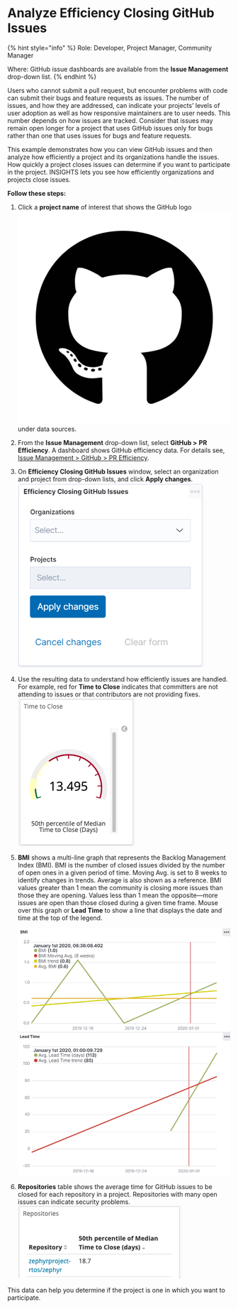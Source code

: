 # Analyze Efficiency Closing GitHub Issues

{% hint style="info" %}
Role: Developer, Project Manager, Community Manager

Where: GitHub issue dashboards are available from the **Issue Management** drop-down list.
{% endhint %}

Users who cannot submit a pull request, but encounter problems with code can submit their bugs and feature requests as issues. The number of issues, and how they are addressed, can indicate your projects’ levels of user adoption as well as how responsive maintainers are to user needs. This number depends on how issues are tracked. Consider that issues may remain open longer for a project that uses GitHub issues only for bugs rather than one that uses issues for bugs and feature requests.

This example demonstrates how you can view GitHub issues and then analyze how efficiently a project and its organizations handle the issues. How quickly a project closes issues can determine if you want to participate in the project. INSIGHTS lets you see how efficiently organizations and projects close issues. 

**Follow these steps:**

1. Click a **project name** of interest that shows the GitHub logo![](../../../.gitbook/assets/18088191.png)under data sources.
2. From the **Issue Management** drop-down list, select **GitHub &gt;** **PR Efficiency**. A dashboard shows GitHub efficiency data. For details see, [Issue Management &gt; GitHub &gt; PR Efficiency](../viewing-dashboards/pull-request-management/github-pr.md#pr-efficiency).
3. On **Efficiency Closing GitHub Issues** window, select an organization and project from drop-down lists, and click **Apply changes**.  ![](../../../.gitbook/assets/18088186.png)
4. Use the resulting data to understand how efficiently issues are handled. For example, red for **Time to Close** indicates that committers are not attending to issues or that contributors are not providing fixes. ![](../../../.gitbook/assets/18088189.png)
5. **BMI** shows a multi-line graph that represents the Backlog Management Index \(BMI\). BMI is the number of closed issues divided by the number of open ones in a given period of time. Moving Avg. is set to 8 weeks to identify changes in trends. Average is also shown as a reference. BMI values greater than 1 mean the community is closing more issues than those they are opening. Values less than 1 mean the opposite—more issues are open than those closed during a given time frame. Mouse over this graph or **Lead Time** to show a line that displays the date and time at the top of the legend.

   ![](../../../.gitbook/assets/18088185.png)  ![](../../../.gitbook/assets/18088184.png)

6. **Repositories** table shows the average time for GitHub issues to be closed for each repository in a project. Repositories with many open issues can indicate security problems. ![](../../../.gitbook/assets/18088188.png)

This data can help you determine if the project is one in which you want to participate.

